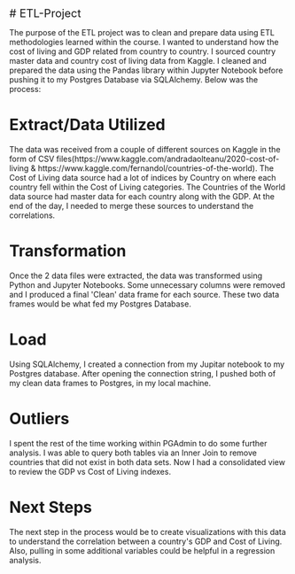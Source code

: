 <big><Big># ETL-Project<small><small>

The purpose of the ETL project was to clean and prepare data using ETL methodologies learned within the course.  I wanted to understand how the cost of living and GDP related from country to country.  I sourced country master data and country cost of living data from Kaggle. I cleaned and prepared the data using the Pandas library within Jupyter Notebook before pushing it to my Postgres Database via SQLAlchemy. Below was the process:

<h1>Extract/Data Utilized<br></h1>
The data was received from a couple of different sources on Kaggle in the form of CSV files(https://www.kaggle.com/andradaolteanu/2020-cost-of-living & https://www.kaggle.com/fernandol/countries-of-the-world). The Cost of Living data source had a lot of indices by Country on where each country fell within the Cost of Living categories.  The Countries of the World data source had master data for each country along with the GDP. At the end of the day, I needed to merge these sources to understand the correlations.

<h1>Transformation<br></h1>
Once the 2 data files were extracted, the data was transformed using Python and Jupyter Notebooks.  Some unnecessary columns were removed and I produced a final 'Clean' data frame for each source.  These two data frames would be what fed my Postgres Database.  

<h1>Load<br></h1>
Using SQLAlchemy, I created a connection from my Jupitar notebook to my Postgres database.  After opening the connection string, I pushed both of my clean data frames to Postgres, in my local machine.  

<h1>Outliers<br></h1>
I spent the rest of the time working within PGAdmin to do some further analysis.  I was able to query both tables via an Inner Join to remove countries that did not exist in both data sets.  Now I had a consolidated view to review the GDP vs Cost of Living indexes.

<h1>Next Steps<br></h1>
The next step in the process would be to create visualizations with this data to understand the correlation between a country's GDP and Cost of Living.  Also, pulling in some additional variables could be helpful in a regression analysis. 
